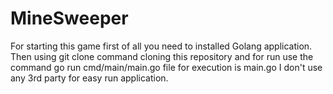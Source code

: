 # MineSweeper
For starting this game first of all you need to installed Golang application.
Then using git clone command cloning this repository and for run use the command
go run cmd/main/main.go
file for execution is main.go
I don't use any 3rd party for easy run application.
